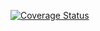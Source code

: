 [![Coverage Status](https://coveralls.io/repos/github/JeremiAnd/Software-Testing-Project/badge.png?branch=main)](https://coveralls.io/github/JeremiAnd/Software-Testing-Project?branch=main)
